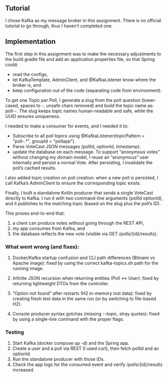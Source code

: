 ## Tutorial

I chose Kafka as my message broker in this assignment.
There is no official tutorial to go through, thus I haven't completed one.

## Implementation
The first step in this assignment was to make the necessary adjustments to the build.gradle file
and add an application.properties file, so that Spring could:

* read the configs,
* let KafkaTemplate, AdminClient, and @KafkaListener know where the broker is, and
* keep configuration out of the code (separating code from environment).

To get one Topic per Poll, I generate a slug from the poll question (lower-cased, spaces to -, unsafe chars removed) and build the topic name as:
poll-<slug>-<pollId>.
The slug keeps topic names human-readable and safe, while the UUID ensures uniqueness.

I needed to make a consumer for events, and I needed it to:

* Subscribe to all poll topics using @KafkaListener(topicPattern = "poll-.*", groupId = "pollapp").
* Parse VoteCast JSON messages (pollId, optionId, timestamp).
* update the database on each message. To support “anonymous votes” without changing my domain model, I reuse an “anonymous” user internally and persist a normal Vote. After persisting, I invalidate the poll’s cached results.

I also added topic creation on poll creation: when a new poll is persisted, I call Kafka’s AdminClient to ensure the corresponding topic exists.

Finally, I built a standalone Kotlin producer that sends a single VoteCast directly to Kafka. I run it with two command-line arguments (pollId optionId), and it publishes to the matching topic (based on the slug plus the poll’s ID). 

This proves end-to-end that:
1. a client can produce votes without going through the REST API,
2. my app consumes from Kafka, and
3. the database reflects the new vote (visible via GET /polls/{id}/results).

### What went wrong (and fixes):

1. Docker/Kafka startup confusion and CLI path differences (Bitnami vs Apache image): fixed by using the correct kafka-topics.sh path for the running image.

2. Infinite JSON recursion when returning entities (Poll ↔ User): fixed by returning lightweight DTOs from the controller.

3. “Option not found” after restarts (H2 in-memory lost data): fixed by creating fresh test data in the same run (or by switching to file-based H2).

4. Console producer syntax gotchas (missing --topic, stray quotes): fixed by using a single-line command with the proper flags.


### Testing

1. Start Kafka (docker compose up -d) and the Spring app.
2. Create a user and a poll via REST (I used curl), then fetch pollId and an optionId.
3. Run the standalone producer with those IDs.
4. Check the app logs for the consumed event and verify /polls/{id}/results increased.